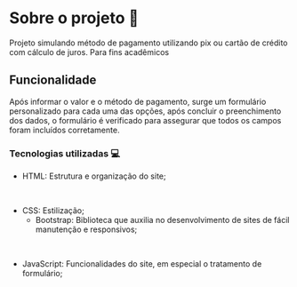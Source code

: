 # Sobre o projeto 📖

Projeto simulando método de pagamento utilizando pix ou cartão de crédito com cálculo de juros. Para fins acadêmicos  

## Funcionalidade 

Após informar o valor e o método de pagamento, surge um formulário personalizado para cada uma das opções, após concluir o preenchimento dos dados, o formulário é verificado para assegurar que todos os campos foram incluídos corretamente.

### Tecnologias utilizadas 💻
- HTML: Estrutura e organização do site;
<br>

- CSS: Estilização; 
  * Bootstrap: Biblioteca que auxilia no desenvolvimento de sites de fácil manutenção e responsivos;
<br>

- JavaScript: Funcionalidades do site, em especial o tratamento de formulário;
<br>
